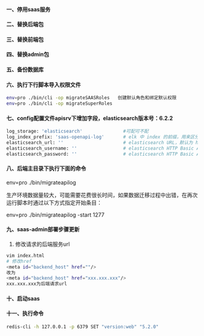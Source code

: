 #### 一、停用saas服务
#### 二、替换后端包
#### 三、替换前端包
#### 四、替换admin包
#### 五、备份数据库
#### 六、执行下行脚本导入权限文件
```bash
env=pro ./bin/cli -op migrateSAASRoles   创建默认角色和绑定默认权限
env=pro ./bin/cli -op migrateSuperRoles
```
#### 七、config配置文件apisrv下增加字段，elasticsearch版本号：6.2.2
```bash
log_storage: 'elasticsearch'               #可配可不配
log_index_prefix: 'saas-openapi-log'       # elk 中 index 的前缀，用来区分业务
elasticsearch_url: ''                      # elasticsearch URL，默认为 http://127.0.0.1:9200
elasticsearch_username: ''                 # elasticsearch HTTP Basic Auth credentials username
elasticsearch_password: ''                 # elasticsearch HTTP Basic Auth credentials password
```

#### 八、后端主目录下执行下面的命令
env=pro ./bin/migrateapilog


 生产环境数据量较大，可能需要花费很长时间，如果数据迁移过程中出错，在再次运行脚本时通过以下方式指定开始条目：

env=pro ./bin/migrateapilog -start 1277

 #### 九、saas-admin部署步骤更新

1. 修改请求的后端服务url
```bash
vim index.html
# 修改href
<meta id="backend_host" href=""/>
改为
<meta id="backend_host" href="xxx.xxx.xxx"/>
xxx.xxx.xxx为后端请求url
```

#### 十、启动saas
#### 十一、执行命令
 ```bash
 redis-cli -h 127.0.0.1 -p 6379 SET "version:web" "5.2.0"
 ```
